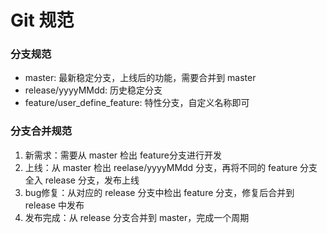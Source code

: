 # Git 规范

### 分支规范
- master: 最新稳定分支，上线后的功能，需要合并到 master
- release/yyyyMMdd: 历史稳定分支
- feature/user_define_feature: 特性分支，自定义名称即可

### 分支合并规范
1. 新需求：需要从 master 检出 feature分支进行开发 
2. 上线：从 master 检出 reelase/yyyyMMdd 分支，再将不同的 feature 分支全入 release 分支，发布上线
3. bug修复：从对应的 release 分支中检出 feature 分支，修复后合并到 release 中发布
4. 发布完成：从 release 分支合并到 master，完成一个周期

